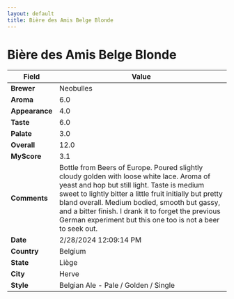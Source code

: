 ```yaml
---
layout: default
title: Bière des Amis Belge Blonde
---
```


# Bière des Amis Belge Blonde

| Field         | Value                                                                                                   |
|---------------|---------------------------------------------------------------------------------------------------------|
| **Brewer**    | Neobulles                                                                                        |
| **Aroma**     | 6.0                                                                                         |
| **Appearance**| 4.0                                                                                    |
| **Taste**     | 6.0                                                                                         |
| **Palate**    | 3.0                                                                                        |
| **Overall**   | 12.0                                                                                       |
| **MyScore**   | 3.1                                                                                       |
| **Comments**  | Bottle from Beers of Europe. Poured slightly cloudy golden with loose white lace. Aroma of yeast and hop but still light. Taste is medium sweet to lightly bitter a little fruit initially but pretty bland overall. Medium bodied, smooth but gassy, and a bitter finish. I drank it to forget the previous German experiment but this one too is not a beer to seek out.                                                                                      |
| **Date**      | 2/28/2024 12:09:14 PM                                                                                          |
| **Country**   | Belgium                                                                                       |
| **State**     | Liège                                                                                         |
| **City**      | Herve                                                                                          |
| **Style**     | Belgian Ale - Pale / Golden / Single                                                                                         |
